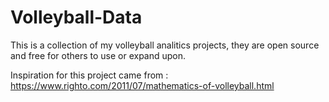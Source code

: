 # Volleyball-Data

This is a collection of my volleyball analitics projects, they are open source and free for others to use or expand upon. 

Inspiration for this project came from : https://www.righto.com/2011/07/mathematics-of-volleyball.html
